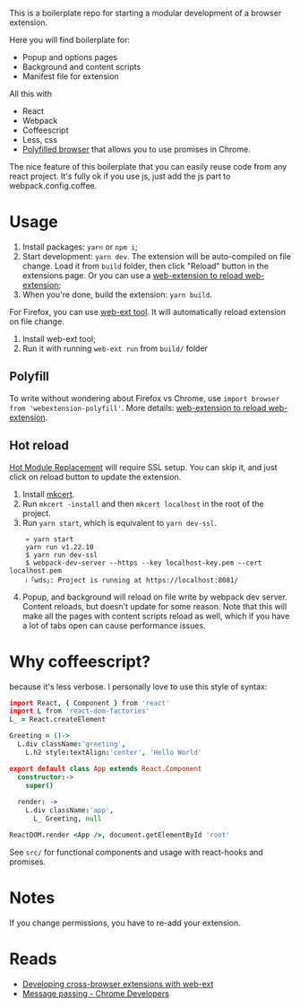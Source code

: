 This is a boilerplate repo for starting a modular development of a browser extension.

Here you will find boilerplate for:
- Popup and options pages 
- Background and content scripts
- Manifest file for extension

All this with 
- React
- Webpack
- Coffeescript
- Less, css
- [Polyfilled browser](https://github.com/mozilla/webextension-polyfill) that allows you to use promises in Chrome.

The nice feature of this boilerplate that you can easily reuse code from any react project. 
It's fully ok if you use js, just add the js part to webpack.config.coffee.

# Usage

1. Install packages: `yarn` or `npm i`;
2. Start development: `yarn dev`. The extension will be
auto-compiled on file change. Load it from `build` folder,
then click "Reload" button in the extensions page. Or you can
use a [web-extension to reload web-extension](https://chrome.google.com/webstore/detail/dev-extensions-reload/bbanndmhbmgajamonlgnjnfdbifbnbdj/related);
3. When you're done, build the extension: `yarn build`.

For Firefox, you can use [web-ext tool](https://extensionworkshop.com/documentation/develop/getting-started-with-web-ext/).
It will automatically reload extension on file change.

1. Install web-ext tool;
2. Run it with running `web-ext run` from `build/` folder

## Polyfill

To write without wondering about Firefox vs Chrome,
use `import browser from 'webextension-polyfill'`.
More details: [web-extension to reload web-extension](https://chrome.google.com/webstore/detail/dev-extensions-reload/bbanndmhbmgajamonlgnjnfdbifbnbdj/related).

## Hot reload

[Hot Module Replacement](https://webpack.js.org/guides/hot-module-replacement/) will require SSL setup.
You can skip it, and just click on reload button to update the extension.

1. Install [mkcert](https://github.com/FiloSottile/mkcert).
2. Run `mkcert -install` and then `mkcert localhost` in the root of the project.
3. Run `yarn start`, which is equivalent to `yarn dev-ssl`.
```
    » yarn start
    yarn run v1.22.10
    $ yarn run dev-ssl
    $ webpack-dev-server --https --key localhost-key.pem --cert localhost.pem
    ℹ ｢wds｣: Project is running at https://localhost:8081/
```
4. Popup, and background will reload on file write by webpack dev server.
Content reloads, but doesn't update for some reason.
Note that this will make all the pages with content scripts reload as well, which 
if you have a lot of tabs open can cause performance issues.


# Why coffeescript?

because it's less verbose. I personally love to use this style of syntax:

```coffeescript
import React, { Component } from 'react'
import L from 'react-dom-factories'
L_ = React.createElement

Greeting = ()->
  L.div className:'greeting',
	L.h2 style:textAlign:'center', 'Hello World'

export default class App extends React.Component
  constructor:->
    super()
     
  render: ->
    L.div className:'app',
      L_ Greeting, null

ReactDOM.render <App />, document.getElementById 'root'

```

See `src/` for functional components and usage with react-hooks and promises.

# Notes

If you change permissions, you have to re-add your extension.

# Reads

- [Developing cross-browser extensions with web-ext](https://hacks.mozilla.org/2019/10/developing-cross-browser-extensions-with-web-ext-3-2-0/)
- [Message passing - Chrome Developers](https://developer.chrome.com/docs/extensions/mv2/messaging/)
